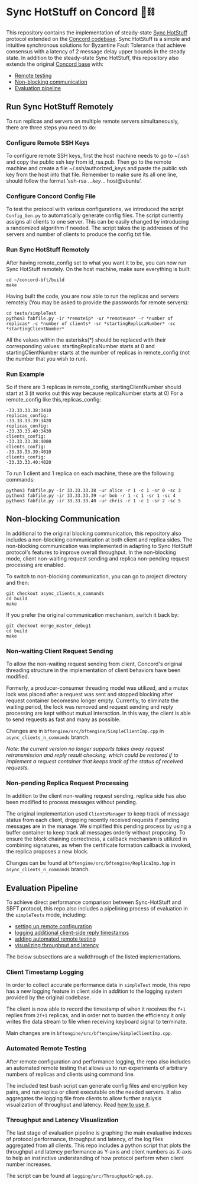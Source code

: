 # Sync HotStuff on Concord 🧱⛓️

This repository contains the implementation of steady-state [Sync HotStuff](https://eprint.iacr.org/2019/270.pdf) protocol extended on the [Concord codebase](https://github.com/vmware/concord). Sync HotStuff is a simple and intuitive synchronous solutions for Byzantine Fault Tolerance that achieve consensus with a latency of 2 message delay upper bounds in the steady state. In addition to the steady-state Sync HotStuff, this repository also extends the original [Concord base](https://github.com/vmware/concord) with: 

-  [Remote testing](#run-sync-hotstuff-remotely)
-  [Non-blocking communication](#non-blocking-communication)
-  [Evaluation pipeline](#evaluation-pipeline)

## Run Sync HotStuff Remotely
To run replicas and servers on multiple remote servers simultaneously, there are three steps you need to do:

### Configure Remote SSH Keys 
To configure remote SSH keys, first the host machine needs to go to ~/.ssh and copy the public ssh key from id_rsa.pub. Then go to the remote machine and create a file ~/.ssh/authorized_keys and paste the public ssh key from the host into that file. Remember to make sure its all one line, should follow the format ‘ssh-rsa …*key*… host@ubuntu’.

### Configure Concord Config File
To test the protocol with various configurations, we introduced the script `Config_Gen.py` to automatically generate config files. The script currently assigns all clients to one server. This can be easily changed by introducing a randomized algorithm if needed. The script takes the ip addresses of the servers and number of clients to produce the config.txt file.

### Run Sync HotStuff Remotely
After having remote_config set to what you want it to be, you can now run Sync HotStuff remotely. On the host machine, make sure everything is built:
```
cd ~/concord-bft/build
make
```
Having built the code, you are now able to run the replicas and servers remotely (You may be asked to provide the passwords for remote servers):
```
cd tests/simpleTest 
python3 fabfile.py -ir *remoteip* -ur *remoteusn* -r *number of replicas* -c *number of clients* -sr *startingReplicaNumber* -sc *startingClientNumber*
```
All the values within the asterisks(*) should be replaced with their corresponding values:  startingReplicaNumber starts at 0 and startingClientNumber starts at the number of replicas in remote_config (not the number that you wish to run).
### Run Example
 So if there are 3 replicas in remote_config, startingClientNumber should start at 3 (it works out this way because replicaNumber starts at 0)
For a remote_config like this,replicas_config:  
```
-33.33.33.38:3410  
replicas_config:  
-33.33.33.39:3420  
replicas_config:  
-33.33.33.40:3430
clients_config:  
-33.33.33.38:4000  
clients_config:  
-33.33.33.39:4010  
clients_config:  
-33.33.33.40:4020
```
To run 1 client and 1 replica on each machine, these are the following commands:
```
python3 fabfile.py -ir 33.33.33.38 -ur alice -r 1 -c 1 -sr 0 -sc 3
python3 fabfile.py -ir 33.33.33.39 -ur bob -r 1 -c 1 -sr 1 -sc 4
python3 fabfile.py -ir 33.33.33.40 -ur chris -r 1 -c 1 -sr 2 -sc 5
```

## Non-blocking Communication
In additional to the original blocking communication, this repository also includes a non-blocking communication at both client and replica sides. The non-blocking communication was implemented in adapting to Sync HotStuff protocol's features to improve overall throughput. In the non-blocking mode, client non-waiting request sending and replica non-pending request processing are enabled.

To switch to non-blocking communication, you can go to project directory and then:
```
git checkout async_clients_n_commands
cd build
make
```
If you prefer the original communication mechanism, switch it back by:
```
git checkout merge_master_debug1
cd build
make
```
### Non-waiting Client Request Sending
To allow the non-waiting request sending from client, Concord's original threading structure in the implementation  of  client  behaviors have been modified. 

Formerly, a producer-consumer threading model was utilized, and a mutex lock was placed after a request was sent and stopped blocking after request container becomesno longer empty. Currently, to eliminate the waiting period, the lock was removed and request sending and reply processing are kept without mutual interaction. In this way, the client is able to send requests as fast and many as possible. 

Changes are in ``bftengine/src/bftengine/SimpleClientImp.cpp`` in ``async_clients_n_commands`` branch.

_Note: the current version no longer supports takes away request retransmission and reply result checking, which could be restored if to implement a request container that keeps track of the status of received requests._ 

### Non-pending Replica Request Processing 
In addition to the client non-waiting request sending, replica side has also been modified to process messages without pending. 

The original implementation used ``ClientsManager`` to keep track of message status from each client, dropping recently received requests if pending messages are in the manage. We simplified this pending process by using a buffer container  to keep track all messages orderly without proposing. To  ensure the block chaining correctness, a callback mechanism is utilized in combining signatures, as when the certificate  formation callback is invoked, the replica proposes a new block.  

Changes can be found at ``bftengine/src/bftengine/ReplicaImp.hpp`` in ``async_clients_n_commands`` branch.

## Evaluation Pipeline
To achieve direct performance comparison between Sync-HotStuff and SBFT protocol, this repo also includes a pipelining process of evaluation in the ``simpleTests`` mode, including:
- [setting up remote configuration](#run-sync-hotStuff-remotely)
- [logging additional client-side reply timestamps](#client-timestamp-logging)
- [adding automated remote testing](#automated-remote-testing)
- [visualizing throughput and latency](#throughput-and-latency-visualization)

The below subsections are a walkthrough of the listed implementations.


### Client Timestamp Logging
In order to collect accurate performance data in ``simpleTest`` mode, this repo has a new logging feature in client side in addition to the logging system provided by the original codebase. 

The client is now able to record the timestamp of when it receives the `f+1` replies from `2f+1` replicas, and in order not to burden the efficiency it only writes the data stream to file when receiving keyboard signal to terminate. 

Main changes are in ``bftengine/src/bftengine/SimpleClientImp.cpp``.

### Automated Remote Testing
After remote configuration and performance logging, the repo also includes an automated remote testing that allows us to run experiments of arbitrary numbers of replicas and clients using command line. 

The included test bash script can generate config files and encryption key pairs, and run replica or client executable on the needed servers. It also aggregates the logging file from clients to allow further analysis visualization of throughput and latency. Read [how to use it](#configure-concord-config-file).

### Throughput and Latency Visualization
The last stage of evaluation pipeline is graphing the main evaluative indexes of protocol performance, throughput and latency, of the log files aggregated from all clients. This repo includes a python script that plots the throughput and latency performance as Y-axis and client numbers as X-axis to help an instinctive understanding of how protocol perform when client number increases. 

The script can be found at ``logging/src/ThroughputGraph.py``.

